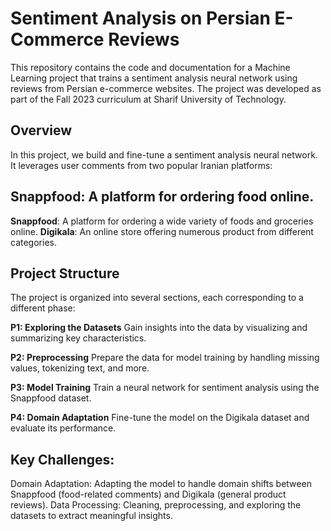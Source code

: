 # Sentiment Analysis on Persian E-Commerce Reviews
This repository contains the code and documentation for a Machine Learning project that trains a sentiment analysis neural network using reviews from Persian e-commerce websites. The project was developed as part of the Fall 2023 curriculum at Sharif University of Technology.

## Overview
In this project, we build and fine-tune a sentiment analysis neural network. It leverages user comments from two popular Iranian platforms:

## Snappfood: A platform for ordering food online.
**Snappfood**: A platform for ordering a wide variety of foods and groceries online.
**Digikala**: An online store offering numerous product from different categories.

## Project Structure
The project is organized into several sections, each corresponding to a different phase:

**P1: Exploring the Datasets**
Gain insights into the data by visualizing and summarizing key characteristics.

**P2: Preprocessing**
Prepare the data for model training by handling missing values, tokenizing text, and more.

**P3: Model Training**
Train a neural network for sentiment analysis using the Snappfood dataset.

**P4: Domain Adaptation**
Fine-tune the model on the Digikala dataset and evaluate its performance.

## Key Challenges:
Domain Adaptation: Adapting the model to handle domain shifts between Snappfood (food-related comments) and Digikala (general product reviews).
Data Processing: Cleaning, preprocessing, and exploring the datasets to extract meaningful insights.
